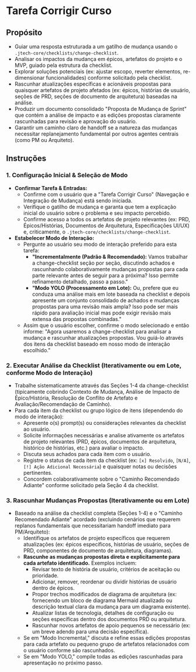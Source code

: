 <!-- Powered by JTECH™ Core -->

# Tarefa Corrigir Curso

## Propósito

- Guiar uma resposta estruturada a um gatilho de mudança usando o `.jtech-core/checklists/change-checklist`.
- Analisar os impactos da mudança em épicos, artefatos do projeto e o MVP, guiado pela estrutura da checklist.
- Explorar soluções potenciais (ex: ajustar escopo, reverter elementos, re-dimensionar funcionalidades) conforme solicitado pela checklist.
- Rascunhar atualizações específicas e acionáveis propostas para quaisquer artefatos de projeto afetados (ex: épicos, histórias de usuário, seções de PRD, seções de documento de arquitetura) baseadas na análise.
- Produzir um documento consolidado "Proposta de Mudança de Sprint" que contém a análise de impacto e as edições propostas claramente rascunhadas para revisão e aprovação do usuário.
- Garantir um caminho claro de handoff se a natureza das mudanças necessitar replanejamento fundamental por outros agentes centrais (como PM ou Arquiteto).

## Instruções

### 1. Configuração Inicial & Seleção de Modo

- **Confirmar Tarefa & Entradas:**
  - Confirme com o usuário que a "Tarefa Corrigir Curso" (Navegação e Integração de Mudança) está sendo iniciada.
  - Verifique o gatilho de mudança e garanta que tem a explicação inicial do usuário sobre o problema e seu impacto percebido.
  - Confirme acesso a todos os artefatos de projeto relevantes (ex: PRD, Épicos/Histórias, Documentos de Arquitetura, Especificações UI/UX) e, criticamente, o `.jtech-core/checklists/change-checklist`.
- **Estabelecer Modo de Interação:**
  - Pergunte ao usuário seu modo de interação preferido para esta tarefa:
    - **"Incrementalmente (Padrão & Recomendado):** Vamos trabalhar a change-checklist seção por seção, discutindo achados e rascunhando colaborativamente mudanças propostas para cada parte relevante antes de seguir para a próxima? Isso permite refinamento detalhado, passo a passo."
    - **"Modo YOLO (Processamento em Lote):** Ou, prefere que eu conduza uma análise mais em lote baseada na checklist e depois apresente um conjunto consolidado de achados e mudanças propostas para uma revisão mais ampla? Isso pode ser mais rápido para avaliação inicial mas pode exigir revisão mais extensa das propostas combinadas."
  - Assim que o usuário escolher, confirme o modo selecionado e então informe: "Agora usaremos a change-checklist para analisar a mudança e rascunhar atualizações propostas. Vou guiá-lo através dos itens da checklist baseado em nosso modo de interação escolhido."

### 2. Executar Análise da Checklist (Iterativamente ou em Lote, conforme Modo de Interação)

- Trabalhe sistematicamente através das Seções 1-4 da change-checklist (tipicamente cobrindo Contexto de Mudança, Análise de Impacto de Épico/História, Resolução de Conflito de Artefato e Avaliação/Recomendação de Caminho).
- Para cada item da checklist ou grupo lógico de itens (dependendo do modo de interação):
  - Apresente o(s) prompt(s) ou considerações relevantes da checklist ao usuário.
  - Solicite informações necessárias e analise ativamente os artefatos de projeto relevantes (PRD, épicos, documentos de arquitetura, histórico de histórias, etc.) para avaliar o impacto.
  - Discuta seus achados para cada item com o usuário.
  - Registre o status de cada item da checklist (ex: `[x] Resolvido`, `[N/A]`, `[!] Ação Adicional Necessária`) e quaisquer notas ou decisões pertinentes.
  - Concordem colaborativamente sobre o "Caminho Recomendado Adiante" conforme solicitado pela Seção 4 da checklist.

### 3. Rascunhar Mudanças Propostas (Iterativamente ou em Lote)

- Baseado na análise da checklist completa (Seções 1-4) e o "Caminho Recomendado Adiante" acordado (excluindo cenários que requerem replanos fundamentais que necessitariam handoff imediato para PM/Arquiteto):
  - Identifique os artefatos de projeto específicos que requerem atualizações (ex: épicos específicos, histórias de usuário, seções de PRD, componentes de documento de arquitetura, diagramas).
  - **Rascunhe as mudanças propostas direta e explicitamente para cada artefato identificado.** Exemplos incluem:
    - Revisar texto de história de usuário, critérios de aceitação ou prioridade.
    - Adicionar, remover, reordenar ou dividir histórias de usuário dentro de épicos.
    - Propor trechos modificados de diagrama de arquitetura (ex: fornecendo um bloco de diagrama Mermaid atualizado ou descrição textual clara da mudança para um diagrama existente).
    - Atualizar listas de tecnologia, detalhes de configuração ou seções específicas dentro dos documentos PRD ou arquitetura.
    - Rascunhar novos artefatos de apoio pequenos se necessário (ex: um breve adendo para uma decisão específica).
  - Se em "Modo Incremental," discuta e refine essas edições propostas para cada artefato ou pequeno grupo de artefatos relacionados com o usuário conforme são rascunhados.
  - Se em "Modo YOLO," compile todas as edições rascunhadas para apresentação no próximo passo.

